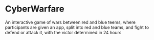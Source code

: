 # CyberWarfare
An interactive game of wars between red and blue teems, where participants are given an app, split into red and blue teams, and fight to defend or attack it, with the victor determined in 24 hours
